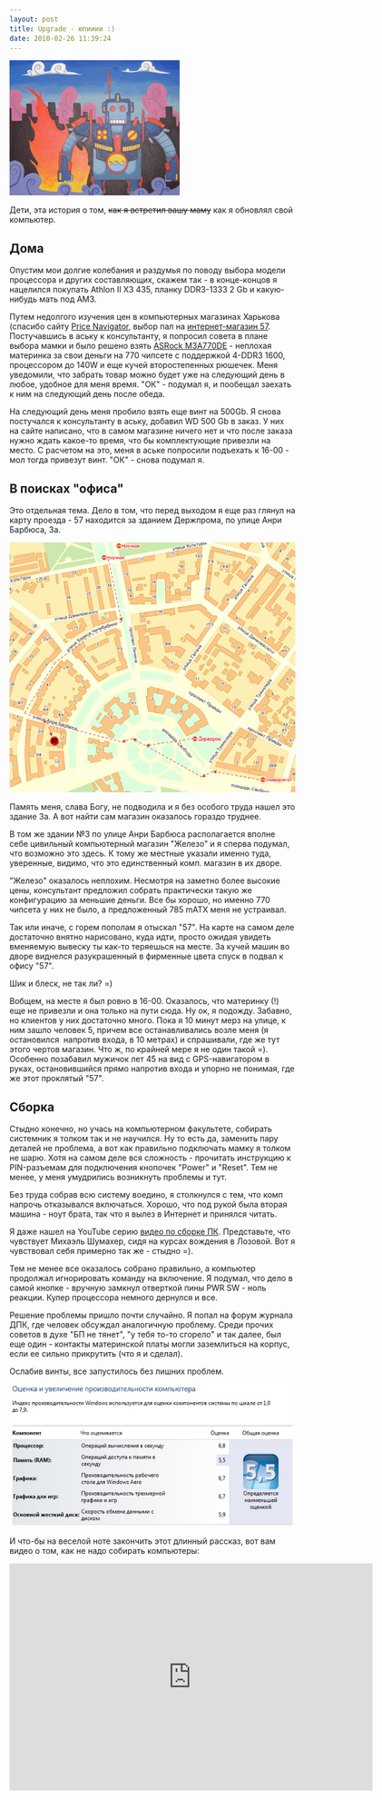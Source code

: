 ```yaml
---
layout: post
title: Upgrade - юпииии :)
date: 2010-02-26 11:39:24
---
```


![Продавэц компьютерной техники](/static/2010-02-26/upgrade/nattfodd-upgrade.jpg)

Дети, эта история о том, <span style="text-decoration: line-through;">как я встретил вашу маму</span> как я обновлял свой компьютер.

## Дома

Опустим мои долгие колебания и раздумья по поводу выбора модели процессора и других составляющих, скажем так - в конце-концов я нацелился покупать Athlon II X3 435, планку DDR3-1333 2 Gb и какую-нибудь мать под AM3.

Путем недолгого изучения цен в компьютерных магазинах Харькова (спасибо сайту [Price Navigator](http://pn.com.ua), выбор пал на [интернет-магазин 57](http://57.kh.ua/). Постучавшись в аську к консультанту, я попросил совета в плане выбора мамки и было решено взять [ASRock M3A770DE](http://www.ixbt.com/mainboard/asrock/asrock-m3a770de-770.shtml) - неплохая материнка за свои деньги на 770 чипсете с поддержкой 4-DDR3 1600, процессором до 140W и еще кучей второстепенных рюшечек. Меня уведомили, что забрать товар можно будет уже на следующий день в любое, удобное для меня время. "ОК" - подумал я, и пообещал заехать к ним на следующий день после обеда.

<!--more-->

На следующий день меня пробило взять еще винт на 500Gb. Я снова постучался к консультанту в аську, добавил WD 500 Gb в заказ. У них на сайте написано, что в самом магазине ничего нет и что после заказа нужно ждать какое-то время, что бы комплектующие привезли на место. С расчетом на это, меня в аське попросили подъехать к 16-00 - мол тогда привезут винт. "ОК" - снова подумал я.

## В поисках "офиса"

Это отдельная тема. Дело в том, что перед выходом я еще раз глянул на карту проезда - 57 находится за зданием Держпрома, по улице Анри Барбюса, 3а.

![ул.Анри Барбюса, 3а - Карта проезда к магазину 57](/static/2010-02-26/upgrade/nattfodd-map-57.gif)

Память меня, слава Богу, не подводила и я без особого труда нашел это здание 3а. А вот найти сам магазин оказалось гораздо труднее.

В том же здании №3 по улице Анри Барбюса располагается вполне себе цивильный компьютерный магазин "Железо" и я сперва подумал, что возможно это здесь. К тому же местные указали именно туда, уверенные, видимо, что это единственный комп. магазин в их дворе.

"Железо" оказалось неплохим. Несмотря на заметно более высокие цены, консультант предложил собрать практически такую же конфигурацию за меньшие деньги. Все бы хорошо, но именно 770 чипсета у них не было, а предложенный 785 mATX меня не устраивал.

Так или иначе, с горем пополам я отыскал "57". На карте на самом деле достаточно внятно нарисовано, куда идти, просто ожидая увидеть вменяемую вывеску ты как-то теряешься на месте. За кучей машин во дворе виднелся разукрашенный в фирменные цвета спуск в подвал к офису "57".

Шик и блеск, не так ли? =)

Вобщем, на месте я был ровно в 16-00. Оказалось, что материнку (!) еще не привезли и она только на пути сюда. Ну ок, я подожду. Забавно, но клиентов у них достаточно много. Пока я 10 минут мерз на улице, к ним зашло человек 5, причем все останавливались возле меня (я остановился  напротив входа, в 10 метрах) и спрашивали, где же тут этого чертов магазин. Что ж, по крайней мере я не один такой =). Особенно позабавил мужичок лет 45 на вид с GPS-навигатором в руках, остановившийся прямо напротив входа и упорно не понимая, где же этот проклятый "57".

## Сборка

Стыдно конечно, но учась на компьютерном факультете, собирать системник я толком так и не научился. Ну то есть да, заменить пару деталей не проблема, а вот как правильно подключать мамку я толком не шарю. Хотя на самом деле вся сложность - прочитать инструкцию к PIN-разъемам для подключения кнопочек "Power" и "Reset". Тем не менее, у меня умудрились возникнуть проблемы и тут.

Без труда собрав всю систему воедино, я столкнулся с тем, что комп напрочь отказывался включаться. Хорошо, что под рукой была вторая машина - ноут брата, так что я вылез в Интернет и принялся читать.

Я даже нашел на YouTube серию [видео по сборке ПК](http://www.youtube.com/user/moricons#p/u). Представьте, что чувствует Михаэль Шумахер, сидя на курсах вождения в Лозовой. Вот я чувствовал себя примерно так же - стыдно =).

Тем не менее все оказалось собрано правильно, а компьютер продолжал игнорировать команду на включение. Я подумал, что дело в самой кнопке - вручную замкнул отверткой пины PWR SW - ноль реакции. Кулер процессора немного дернулся и все.

Решение проблемы пришло почти случайно. Я попал на форум журнала ДПК, где человек обсуждал аналогичную проблему. Среди прочих советов в духе "БП не тянет", "у тебя то-то сгорело" и так далее, был еще один - контакты материнской платы могли заземлиться на корпус, если ее сильно прикрутить (что я и сделал).

Ослабив винты, все запустилось без лишних проблем.

![ул.Анри Барбюса, 3а - Карта проезда к магазину 57](/static/2010-02-26/upgrade/nattfodd-win7-index.jpg)

И что-бы на веселой ноте закончить этот длинный рассказ, вот вам видео о том, как не надо собирать компьютеры:

<iframe width="640" height="400" src="https://www.youtube.com/embed/Z5nJBX3tlhM" frameborder="0" allow="accelerometer; autoplay; encrypted-media; gyroscope; picture-in-picture" allowfullscreen></iframe>
